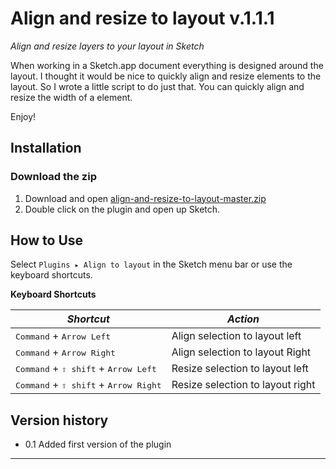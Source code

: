 # Align and resize to layout  v.1.1.1
_Align and resize layers to your layout in Sketch_

When working in a Sketch.app document everything is designed around the layout. I thought it would be nice to quickly align and resize elements to the layout. So I wrote a little script to do just that. You can quickly align and resize the width of a element.

Enjoy!

## Installation

### Download the zip
1. Download and open [align-and-resize-to-layout-master.zip](https://github.com/KevinvBre/Align-and-resize-to-layout/archive/master.zip)
2. Double click on the plugin and open up Sketch.

## How to Use
Select `Plugins ▸ Align to layout` in the Sketch menu bar or use the keyboard shortcuts.

**Keyboard Shortcuts**

| *Shortcut*                                        | *Action*                          |
|---------------------------------------------------|-----------------------------------|
| <kbd>Command</kbd> + <kbd>Arrow Left</kbd> | Align selection to layout left
| <kbd>Command</kbd> +  <kbd>Arrow Right</kbd> | Align selection to layout Right
| <kbd>Command</kbd> + <kbd>⇧ shift</kbd> + <kbd>Arrow Left</kbd> | Resize selection to layout left
| <kbd>Command</kbd> + <kbd>⇧ shift</kbd> + <kbd>Arrow Right</kbd> | Resize selection to layout right


## Version history

* 0.1 Added first version of the plugin


---
